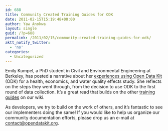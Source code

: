 ```yaml
---
id: 688
title: Community Created Training Guides for ODK
date: 2011-02-15T15:19:48+00:00
author: Yaw Anokwa
layout: single
guid: /?p=688
permalink: /2011/02/15/community-created-training-guides-for-odk/
aktt_notify_twitter:
  - 'no'
categories:
  - Uncategorized
---
```

Emily Kumpel, a PhD student in Civil and Environmental Engineering at Berkeley, has posted a narrative about her [experiences using Open Data Kit](http://ekumpel.wordpress.com/2011/02/13/135/) (ODK) for a health, economics, and water quality effects study. She reflects on the steps they went through, from the decision to use ODK to the first round of data collection. It&#8217;s a great read that builds on the other [training guides](http://code.google.com/p/opendatakit/wiki/TrainingGuide) on our wiki. 

As developers, we try to build on the work of others, and it&#8217;s fantastic to see our implementers doing the same! If you would like to help us organize our community documentation efforts, please drop us an e-mail at <contact@opendatakit.org>.